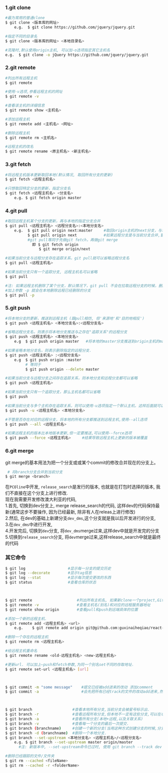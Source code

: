 
### 1.git clone
```bash
#最为常用的普通clone
$ git clone <版本库的网址>
    e.g.  $ git clone https://github.com/jquery/jquery.git

#指定不同的目录名
$ git clone <版本库的网址> <本地目录名>

#克隆时,默认使用origin主机, 可以加-o选项指定其它主机名
e.g.  $ git clone -o jQuery https://github.com/jquery/jquery.git
```

### 2.git remote
```bash
#列出所有远程主机
$ git remote

#使用-v选项,参看远程主机的网址
$ git remote -v

#查看该主机的详细信息
$ git remote show <主机名>

#添加远程主机
$ git remote add <主机名> <网址>

#删除远程主机
$ git remote rm <主机名>

#远程主机的改名
$ git remote rename <原主机名> <新主机名>
```

### 3.git fetch
```bash
#将远程主机版本更新取回本地(默认情况, 取回所有分支的更新)
$ git fetch <远程主机名>

#只想取回特定分支的更新，指定分支名
$ git fetch <远程主机名> <分支名>
    e.g. $ git fetch origin master
```

### 4.git pull
```bash
#取回远程主机某个分支的更新，再与本地的指定分支合并
$ git pull <远程主机名> <远程分支名>:<本地分支名>
    e.g.  $ git pull origin next:master     #取回origin主机的next分支，与本地的master分支合并
          $ git pull origin next            #如果远程分支是与当前分支合并,冒号后可以省略
          #git pull等同于先做git fetch，再做git merge
            即 $ git fetch origin
               $ git merge origin/next

#如果当前分支与远程分支存在追踪关系，git pull就可以省略远程分支名
$ git pull <远程主机名>

#如果当前分支只有一个追踪分支, 远程主机名可以省略
$ git pull

#注: 如果远程主机删除了某个分支，默认情况下，git pull 不会在拉取远程分支的时候，删除对应的本地分支。
#加上参数 -p 就会在本地删除远程已经删除的分支
$ git pull -p

```

### 5.git push
```bash
#将本地分支的更新，推送到远程主机 (跟pull相仿, 但'来源地'和'目的地相反')
$ git push <远程主机名> <本地分支名>:<远程分支名>

#省略远程分支名，则表示将本地分支推送与之存在"追踪关系"的远程分支
$ git push <远程主机名> <本地分支名>
    e.g  $ git push origin master   #将本地的master分支推送到origin主机的master分,如果后者不存在，则会被新建

#如果省略本地分支名，则表示删除指定的远程分支.
$ git push <远程主机名> :<远程分支名>
    e.g  $ git push origin :master
         # 等同于
         $ git push origin --delete master

#如果当前分支与远程分支之间存在追踪关系，则本地分支和远程分支都可以省略
$ git push <远程主机名>

#如果当前分支只有一个追踪分支，那么主机名都可以省略
$ git push

#如果当前分支与多个主机存在追踪关系，则可以使用-u选项指定一个默认主机，这样后面就可以不加任何参数使用git push
$ git push -u <远程主机名> <本地分支名>

#不管是否存在对应的远程分支，将本地的所有分支都推送到远程主机,使用--all选项
$ git push --all <远程主机名>

#如果远程主机的版本比本地版本更新,但一定要推送,可以使用--force选项
$ git push --force <远程主机名>     #结果导致远程主机上更新的版本被覆盖
```


### 6.git merge
git merge的基本用法为把一个分支或或某个commit的修改合并现在的分支上。
```bash
 # 将branch分支合并到当前分支
$ git merge <branch> 

```
在`PCOline`中开发, `release_search`是发行的版本, 也就是在打包时选择的版本, 我们不直接在这个分支上进行修改.  
现在我需要开发修改澳大利亚的代码,   
1.首先, 切换到dev分支上, merge release_search的代码, 这样dev的代码保持最新(通常这步不要操作, 因为已经最新, 除非有人在releas上进行修改)  
2.然后, 在dev的基础上新建分支`dev_dms`,这个分支就是我以后开发进行的分支,  
3.在`dev_dms`中进行开发,  
4.开发完后, 切换到`dev`分支, 将`dev_dms`merge过来,这样dev中就是开发完的分支  
5.切换到`release_search`分支, 将`dev`merge过来,这样release_search中就是最终的代码  



### 其它命令
```bash
$ git log                   #显示每一分支的提交历史
$ git log --decorate        #显示tag信息
$ git log --stat            #显示每次提交更改的东西
$ git status                #查看仓库的状态



$ git remote                    #列出所有主机名, 如果新clone一个project,Git会自动将原来的url添加进来,别名就叫做 origin.
$ git remote -v                 #查看主机名(别名)和对应的远程服务器地址
$ git remote show origin        #查看pull和push到远端具体的位置

#添加一个新的远程主机.
$ git remote add <远程主机名> <url>
    e.g.    $ git remote add origin git@github.com:guxinaiheqiao/react-starter

#删除一个存在的远程主机
$ git remote rm <远程主机名>

#给远程主机重命名
$ git remote rename <old-远程主机名> <new-远程主机名>

#更新url. 可以加上—push和fetch参数,为同一个别名set不同的存取地址.
$ git remote set-url <远程主机名> [url]



$ git commit -m "some message"    #提交已经被add进来的改动 添加comment
$ git commit -a                   #会先把所有已经track的文件的改动add进来,然后提交. 对于没有track的文件,还是需要git add一下.



$ git branch                  #查看本地所有分支,当前分支会被星号标示出.
$ git branch -r               #查看远程所有分支,但本地不一定有这些分支,可以在本地创建
$ git branch -a               #查看所有分支(本地+远程,以及关联关系)
$ git branch -v               #查看每一个分支的最后一次提交.
$ git branch (branchname)     #创建一个新的分支(当用这种方式创建分支的时候,分支是基于上一次提交建立的). 
$ git branch -d (branchname)  #删除一个本地分支.
$ git branch --set-upstream <本地分支名> <远程主机名>/<远程分支名>              #命令设置跟踪远程库和本地库
    e.g. $ git branch --set-upstream master origin/master
      #注: 新版本中, --set-upstream命令已过时, 使用 git branch --track dev origin/dev 

#删除已经跟踪的文件/文件夹
$ git rm --cached <fileName>
$ git rm --cached -r <folderName>




```
